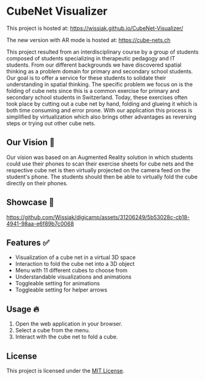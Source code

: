 # CubeNet Visualizer

This project is hosted at: https://wissiak.github.io/CubeNet-Visualizer/


The new version with AR mode is hosted at: https://cube-nets.ch

This project resulted from an interdisciplinary course by a group of students composed of students specializing in therapeutic pedagogy and IT students. From our different backgrounds we have discovered spatial thinking as a problem domain for primary and secondary school students.  Our goal is to offer a service for these students to solidate their understanding in spatial thinking.  The specific problem we focus on is the folding of cube nets since this is a common exercise for primary and secondary school students in Switzerland. 
Today, these exercises often took place by cutting out a cube net by hand, folding and glueing it which is both time consuming and error prone. With our application this process is simplified by virtualization which also brings other advantages as reversing steps or trying out other cube nets.

## Our Vision 🎯
Our vision was based on an Augmented Reality solution in which students could use their phones to scan their exercise sheets for cube nets and the respective cube net is then virtually projected on the camera feed on the student's phone. The students should then be able to virtually fold the cube directly on their phones.


## Showcase 🤯


https://github.com/Wissiak/digicamp/assets/31206249/5b53028c-cb18-4941-98aa-e6f89b7c0068



## Features ✅
- Visualization of a cube net in a virtual 3D space
- Interaction to fold the cube net into a 3D object
- Menu with 11 different cubes to choose from
- Understandable visualizations and animations
- Toggleable setting for animations
- Toggleable setting for helper arrows

## Usage 🔥
1. Open the web application in your browser.
2. Select a cube from the menu.
3. Interact with the cube net to fold a cube.

## License
This project is licensed under the [MIT License](https://opensource.org/licenses/MIT).
